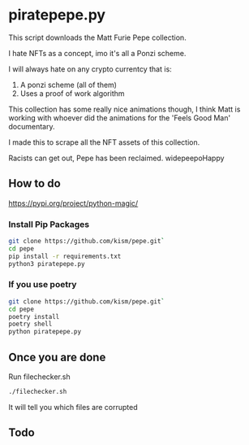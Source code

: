 # piratepepe.py

This script downloads the Matt Furie Pepe collection.

I hate NFTs as a concept, imo it's all a Ponzi scheme.

I will always hate on any crypto currentcy that is:

1. A ponzi scheme (all of them)
2. Uses a proof of work algorithm

This collection has some really nice animations though, I think Matt is working with whoever did the animations for the 'Feels Good Man' documentary.

I made this to scrape all the NFT assets of this collection.

Racists can get out, Pepe has been reclaimed. widepeepoHappy

## How to do

<https://pypi.org/project/python-magic/>

### Install Pip Packages

```bash
git clone https://github.com/kism/pepe.git`
cd pepe
pip install -r requirements.txt
python3 piratepepe.py
```

### If you use poetry

```bash
git clone https://github.com/kism/pepe.git`
cd pepe
poetry install
poetry shell
python piratepepe.py
```

## Once you are done

Run filechecker.sh

```bash
./filechecker.sh
```

It will tell you which files are corrupted

## Todo
